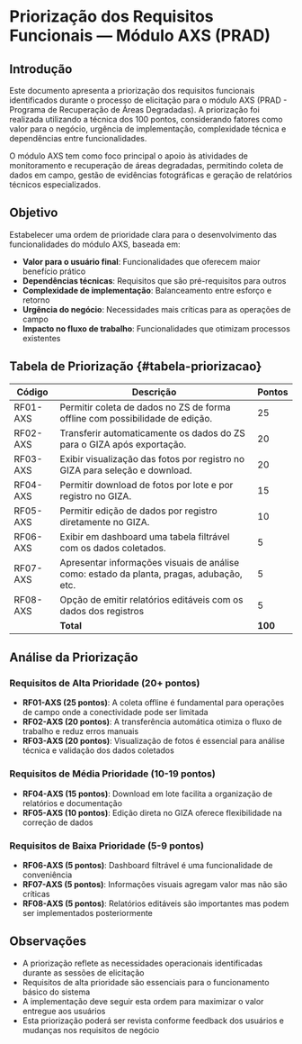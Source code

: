 # Priorização dos Requisitos Funcionais — Módulo AXS (PRAD)

## Introdução

Este documento apresenta a priorização dos requisitos funcionais identificados durante o processo de elicitação para o módulo AXS (PRAD - Programa de Recuperação de Áreas Degradadas). A priorização foi realizada utilizando a técnica dos 100 pontos, considerando fatores como valor para o negócio, urgência de implementação, complexidade técnica e dependências entre funcionalidades.

O módulo AXS tem como foco principal o apoio às atividades de monitoramento e recuperação de áreas degradadas, permitindo coleta de dados em campo, gestão de evidências fotográficas e geração de relatórios técnicos especializados.

## Objetivo

Estabelecer uma ordem de prioridade clara para o desenvolvimento das funcionalidades do módulo AXS, baseada em:

- **Valor para o usuário final**: Funcionalidades que oferecem maior benefício prático
- **Dependências técnicas**: Requisitos que são pré-requisitos para outros
- **Complexidade de implementação**: Balanceamento entre esforço e retorno
- **Urgência do negócio**: Necessidades mais críticas para as operações de campo
- **Impacto no fluxo de trabalho**: Funcionalidades que otimizam processos existentes

## Tabela de Priorização {#tabela-priorizacao}

| Código   | Descrição                                                                                | Pontos  |
| -------- | ---------------------------------------------------------------------------------------- | ------- |
| RF01-AXS | Permitir coleta de dados no ZS de forma offline com possibilidade de edição.             | 25      |
| RF02-AXS | Transferir automaticamente os dados do ZS para o GIZA após exportação.                   | 20      |
| RF03-AXS | Exibir visualização das fotos por registro no GIZA para seleção e download.              | 20      |
| RF04-AXS | Permitir download de fotos por lote e por registro no GIZA.                              | 15      |
| RF05-AXS | Permitir edição de dados por registro diretamente no GIZA.                               | 10      |
| RF06-AXS | Exibir em dashboard uma tabela filtrável com os dados coletados.                         | 5       |
| RF07-AXS | Apresentar informações visuais de análise como: estado da planta, pragas, adubação, etc. | 5       |
| RF08-AXS | Opção de emitir relatórios editáveis com os dados dos registros                          | 5       |
|          | **Total**                                                                                | **100** |

## Análise da Priorização

### Requisitos de Alta Prioridade (20+ pontos)

- **RF01-AXS (25 pontos)**: A coleta offline é fundamental para operações de campo onde a conectividade pode ser limitada
- **RF02-AXS (20 pontos)**: A transferência automática otimiza o fluxo de trabalho e reduz erros manuais
- **RF03-AXS (20 pontos)**: Visualização de fotos é essencial para análise técnica e validação dos dados coletados

### Requisitos de Média Prioridade (10-19 pontos)

- **RF04-AXS (15 pontos)**: Download em lote facilita a organização de relatórios e documentação
- **RF05-AXS (10 pontos)**: Edição direta no GIZA oferece flexibilidade na correção de dados

### Requisitos de Baixa Prioridade (5-9 pontos)

- **RF06-AXS (5 pontos)**: Dashboard filtrável é uma funcionalidade de conveniência
- **RF07-AXS (5 pontos)**: Informações visuais agregam valor mas não são críticas
- **RF08-AXS (5 pontos)**: Relatórios editáveis são importantes mas podem ser implementados posteriormente

## Observações

- A priorização reflete as necessidades operacionais identificadas durante as sessões de elicitação
- Requisitos de alta prioridade são essenciais para o funcionamento básico do sistema
- A implementação deve seguir esta ordem para maximizar o valor entregue aos usuários
- Esta priorização poderá ser revista conforme feedback dos usuários e mudanças nos requisitos de negócio
